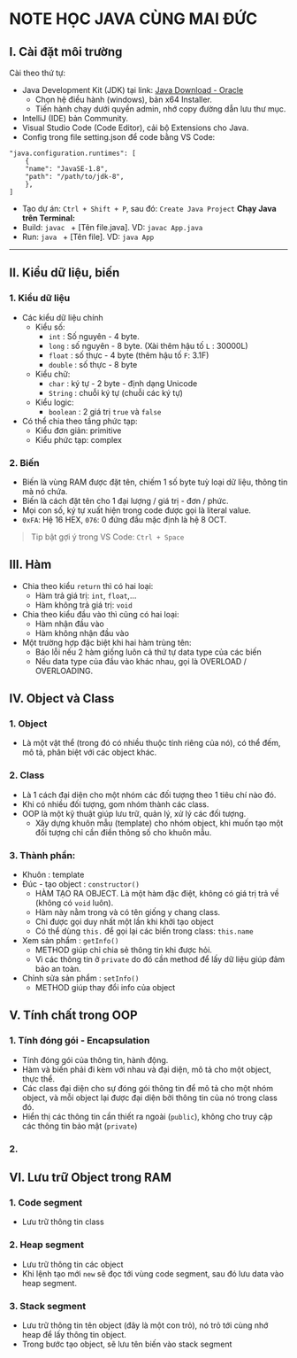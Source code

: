 # NOTE HỌC JAVA CÙNG MAI ĐỨC
## I. Cài đặt môi trường
Cài theo thứ tự: 
- Java Development Kit (JDK) tại link: [Java Download - Oracle](https://www.oracle.com/java/technologies/downloads/?er=221886)
    - Chọn hệ điều hành (windows), bản x64 Installer. 
    - Tiến hành chạy dưới quyền admin, nhớ copy đường dẫn lưu thư mục. 
- IntelliJ (IDE) bản Community.
- Visual Studio Code (Code Editor), cải bộ Extensions cho Java. 
- Config trong file setting.json để code bằng VS Code: 
~~~
"java.configuration.runtimes": [
    {
    "name": "JavaSE-1.8",
    "path": "/path/to/jdk-8",
    },
]
~~~
- Tạo dự án: `Ctrl + Shift + P`, sau đó: `Create Java Project`
**Chạy Java trên Terminal:**
- Build: `javac ` + [Tên file.java]. VD: `javac App.java`
- Run: `java ` + [Tên file]. VD: `java App`

***

## II. Kiểu dữ liệu, biến

### 1. Kiểu dữ liệu
- Các kiểu dữ liệu chính
    - Kiểu số: 
        - `int` : Số nguyên - 4 byte. 
        - `long` : số nguyên - 8 byte. (Xài thêm hậu tố `L` : 30000L)
        - `float` : số thực - 4 byte (thêm hậu tố `F`: 3.1F)
        - `double` : số thực - 8 byte
    - Kiểu chữ: 
        - `char` : ký tự - 2 byte - định dạng Unicode 
        - `String` : chuỗi ký tự (chuỗi các ký tự)
    - Kiểu logic:
        - `boolean` : 2 giá trị `true` và `false`
- Có thể chia theo tầng phức tạp:
    - Kiểu đơn giản: primitive
    - Kiểu phức tạp: complex

### 2. Biến
- Biến là vùng RAM được đặt tên, chiếm 1 số byte tuỳ loại dữ liệu, thông tin mà nó chứa.
- Biến là cách đặt tên cho 1 đại lượng / giá trị - đơn / phức.
- Mọi con số, ký tự xuất hiện trong code được gọi là literal value.
- `0xFA`: Hệ 16 HEX, `076`: 0 đứng đầu mặc định là hệ 8 OCT. 
> Tip bật gợi ý trong VS Code: `Ctrl + Space`

## III. Hàm 
- Chia theo kiểu `return` thì có hai loại:
    - Hàm trả giá trị: `int`, `float`,...
    - Hàm không trả giá trị: `void`
- Chia theo kiểu đầu vào thì cũng có hai loại: 
    - Hàm nhận đầu vào
    - Hàm không nhận đầu vào
- Một trường hợp đặc biệt khi hai hàm trùng tên:
    - Báo lỗi nếu 2 hàm giống luôn cả thứ tự data type của các biến 
    - Nếu data type của đầu vào khác nhau, gọi là OVERLOAD / OVERLOADING. 

## IV. Object và Class 
### 1. Object
- Là một vật thể (trong đó có nhiều thuộc tính riêng của nó), có thể đếm, mô tả, phân biệt với các object khác. 

### 2. Class 
- Là 1 cách đại diện cho một nhóm các đối tượng theo 1 tiêu chí nào đó. 
- Khi có nhiều đối tượng, gom nhóm thành các class. 
- OOP là một kỹ thuật giúp lưu trữ, quản lý, xử lý các đối tượng.
    - Xây dựng khuôn mẫu (template) cho nhóm object, khi muốn tạo một đối tượng chỉ cần điền thông số cho khuôn mẫu.

### 3. Thành phần:
- Khuôn : template
- Đúc - tạo object : `constructor()` 
    - HÀM TẠO RA OBJECT. Là một hàm đặc điệt, không có giá trị trả về (không có `void` luôn). 
    - Hàm này nằm trong và có tên giống y chang class. 
    - Chỉ được gọi duy nhất một lần khi khởi tạo object
    - Có thể dùng `this.` để gọi lại các biến trong class: `this.name` 
- Xem sản phẩm : `getInfo()` 
    - METHOD giúp chỉ chia sẻ thông tin khi được hỏi. 
    - Vì các thông tin ở `private` do đó cần method để lấy dữ liệu giúp đảm bảo an toàn. 
- Chỉnh sửa sản phẩm : `setInfo()` 
    - METHOD giúp thay đổi info của object

## V. Tính chất trong OOP
### 1. Tính đóng gói - Encapsulation 
- Tính đóng gói của thông tin, hành động.
- Hàm và biến phải đi kèm với nhau và đại diện, mô tả cho một object, thực thể. 
- Các class đại diện cho sự đóng gói thông tin để mô tả cho một nhóm object, và mỗi object lại được đại diện bởi thông tin của nó trong class đó. 
- Hiển thị các thông tin cần thiết ra ngoài (`public`), không cho truy cập các thông tin bảo mật (`private`)

### 2. 

## VI. Lưu trữ Object trong RAM
### 1. Code segment
- Lưu trữ thông tin class 

### 2. Heap segment 
- Lưu trữ thông tin các object
- Khi lệnh tạo mới `new` sẽ đọc tới vùng code segment, sau đó lưu data vào heap segment.

### 3. Stack segment
- Lưu trữ thông tin tên object (đây là một con trỏ), nó trỏ tới cùng nhớ heap để lấy thông tin object. 
- Trong bước tạo object, sẽ lưu tên biến vào stack segment